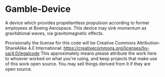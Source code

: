 # Gamble-Device

A device which provides propellantless propulsion according to former employees at Boeing Aerospace.
This device may sink momentum as gravitational waves, via gravitomagnetic effects.

Provisionally the license for this code will be Creative Commons Attribution-ShareAlike 4.0 International:
https://creativecommons.org/licenses/by-sa/4.0/legalcode
This approximately means please attribute the work here to whoever worked on what you're using, and keep projects that make use of this work open source. You may sell things derived from it if they are open source.
